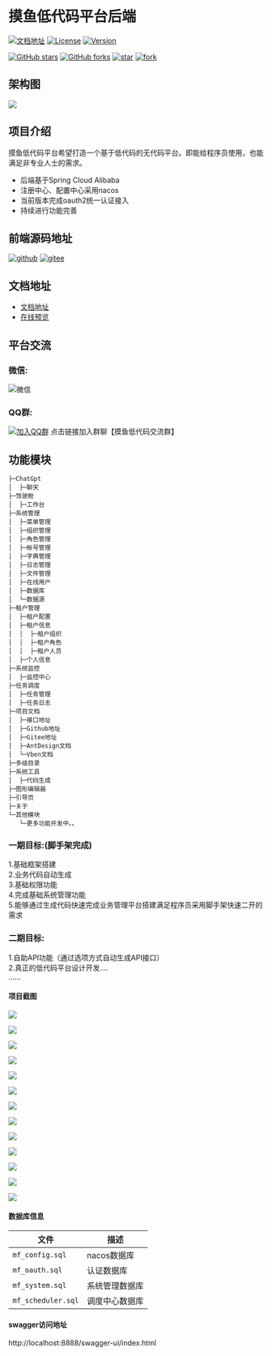 # 摸鱼低代码平台后端

[![文档地址](https://img.shields.io/badge/docs-%E6%96%87%E6%A1%A3%E5%9C%B0%E5%9D%80-green)](http://www.mfish.com.cn)
[![License](https://img.shields.io/badge/license-Apache%20License%202.0-blue.svg)](https://github.com/mfish-qf/mfish-nocode/blob/main/LICENSE)
[![Version](https://img.shields.io/badge/version-1.1.0-brightgreen.svg)](https://github.com/mfish-qf/mfish-nocode/releases/tag/v1.1.0)

[![GitHub stars](https://img.shields.io/github/stars/mfish-qf/mfish-nocode.svg?style=social&label=Stars)](https://github.com/mfish-qf/mfish-nocode)
[![GitHub forks](https://img.shields.io/github/forks/mfish-qf/mfish-nocode.svg?style=social&label=Fork)](https://github.com/mfish-qf/mfish-nocode)
[![star](https://gitee.com/qiufeng9862/mfish-nocode/badge/star.svg?theme=white)](https://gitee.com/qiufeng9862/mfish-nocode/stargazers)
[![fork](https://gitee.com/qiufeng9862/mfish-nocode/badge/fork.svg?theme=white)](https://gitee.com/qiufeng9862/mfish-nocode/members)

## 架构图
![](https://oscimg.oschina.net/oscnet/up-63e6a3ba5667370d5bf2ef4d9401e007972.png)

## 项目介绍
摸鱼低代码平台希望打造一个基于低代码的无代码平台。即能给程序员使用，也能满足非专业人士的需求。
* 后端基于Spring Cloud Alibaba
* 注册中心、配置中心采用nacos
* 当前版本完成oauth2统一认证接入
* 持续进行功能完善

## 前端源码地址
[![github](https://img.shields.io/badge/前端地址-github-red.svg)](https://github.com/mfish-qf/mfish-nocode-view)
[![gitee](https://img.shields.io/badge/前端地址-gitee-lightgrey.svg)](https://gitee.com/qiufeng9862/mfish-nocode-view)

## 文档地址
+ [文档地址](http://www.mfish.com.cn)
+ [在线预览](http://app.mfish.com.cn:11119)

## 平台交流

### 微信:
![微信](https://oscimg.oschina.net/oscnet/up-aaf63a91b96c092ad240b2e9755d926ba62.png)

### QQ群:
[![加入QQ群](https://img.shields.io/badge/522792773-blue.svg)](https://jq.qq.com/?_wv=1027&k=0A2bxoZX) 点击链接加入群聊【摸鱼低代码交流群】
## 功能模块
```
├─ChatGpt
│  ├─聊天
├─驾驶舱
│  ├─工作台
├─系统管理
│  ├─菜单管理
│  ├─组织管理
│  ├─角色管理
│  ├─帐号管理
│  ├─字典管理
│  ├─日志管理
│  ├─文件管理
│  ├─在线用户
│  ├─数据库
│  └─数据源
├─租户管理
│  ├─租户配置
│  ├─租户信息
│  │  ├─租户组织
│  │  ├─租户角色
│  │  ├─租户人员
│  ├─个人信息
├─系统监控
│  ├─监控中心
├─任务调度
│  ├─任务管理
│  ├─任务日志
├─项目文档
│  ├─接口地址
│  ├─Github地址
│  ├─Gitee地址
│  ├─AntDesign文档
│  └─Vben文档
├─多级目录
├─系统工具
│  ├─代码生成
├─图形编辑器
├─引导页
├─关于
└─其他模块 
   └─更多功能开发中。。

```

### 一期目标:(脚手架完成)

1.基础框架搭建  
2.业务代码自动生成  
3.基础权限功能  
4.完成基础系统管理功能  
5.能够通过生成代码快速完成业务管理平台搭建满足程序员采用脚手架快速二开的需求

### 二期目标:
1.自助API功能（通过选项方式自动生成API接口）  
2.真正的低代码平台设计开发....  
......

#### 项目截图

![](https://oscimg.oschina.net/oscnet/up-7b8b53019b36fb12f5a0388491f7cedb06a.png)

![](https://oscimg.oschina.net/oscnet/up-cb060c85cfc867df4ea6c1be4ac65d64d74.png)

![](https://oscimg.oschina.net/oscnet/up-93645a610cf9dd0266580e0870ff497b946.png)

![](https://oscimg.oschina.net/oscnet/up-4f34924c18c4f5df0fb7823feef7431227d.png)

![](https://oscimg.oschina.net/oscnet/up-57d93c91b93340387c44d5d30e984e914d7.png)

![](https://oscimg.oschina.net/oscnet/up-0ff2d7b640896b9a9156af832baebcb313f.png)

![](https://oscimg.oschina.net/oscnet/up-81d9f856cdd794843d172c47874b69ff503.png)

![](https://oscimg.oschina.net/oscnet/up-c26c5a79214ed2e242512d0f5f4accca63b.png)

![](https://oscimg.oschina.net/oscnet/up-36d63fb4e8dd0a0844ff64a8f4c28682296.png)

![](https://oscimg.oschina.net/oscnet/up-434781fa769d2da21e396bfccbbe13c8f15.png)

![](https://oscimg.oschina.net/oscnet/up-7b2eeb5e679f75d889a841de61f9845c026.png)

![](https://oscimg.oschina.net/oscnet/up-c413a81f353a0175bbbd09cc32a7fb8d5bf.png)

![](https://oscimg.oschina.net/oscnet/up-736398ce5030ce21b6dda45ba9f24af4a72.png)
#### 数据库信息

|文件|描述|
|---|---|
|`mf_config.sql`| nacos数据库 |
|`mf_oauth.sql`| 认证数据库 |
|`mf_system.sql`| 系统管理数据库 |
|`mf_scheduler.sql`| 调度中心数据库 |

#### swagger访问地址

http://localhost:8888/swagger-ui/index.html
